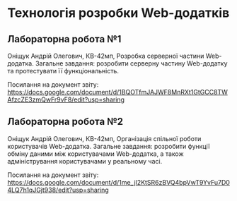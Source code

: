 # Технологія розробки Web-додатків 
## Лабораторна робота №1 

Оніщук Андрій Олегович, КВ-42мп, Розробка серверної частини Web-додатка. Загальне завдання: розробити серверну частину Web-додатку та протестувати її функціональність.

Посилання на документ звіту: https://docs.google.com/document/d/1BQOTfmJAJWF8MnRXt1GtGCC8TWAfzcZE3zmQwFr9vF8/edit?usp=sharing

## Лабораторна робота №2 

Оніщук Андрій Олегович, КВ-42мп, Організація спільної роботи користувачів Web-додатка. Загальне завдання: розробити функції обміну даними між користувачами Web-додатка, а також адміністрування користувачами у реальному часі.

Посилання на документ звіту: https://docs.google.com/document/d/1me_jI2KtSR6zBVQ4bpVwT9YvFu7D04LQ7h1qJGjt938/edit?usp=sharing
